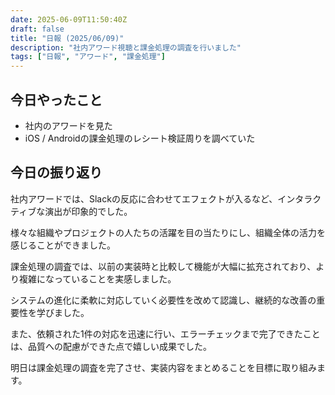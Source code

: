 ```yaml
---
date: 2025-06-09T11:50:40Z
draft: false
title: "日報 (2025/06/09)"
description: "社内アワード視聴と課金処理の調査を行いました"
tags: ["日報", "アワード", "課金処理"]
---
```


## 今日やったこと

- 社内のアワードを見た
- iOS / Androidの課金処理のレシート検証周りを調べていた

## 今日の振り返り

社内アワードでは、Slackの反応に合わせてエフェクトが入るなど、インタラクティブな演出が印象的でした。

様々な組織やプロジェクトの人たちの活躍を目の当たりにし、組織全体の活力を感じることができました。

課金処理の調査では、以前の実装時と比較して機能が大幅に拡充されており、より複雑になっていることを実感しました。

システムの進化に柔軟に対応していく必要性を改めて認識し、継続的な改善の重要性を学びました。

また、依頼された1件の対応を迅速に行い、エラーチェックまで完了できたことは、品質への配慮ができた点で嬉しい成果でした。

明日は課金処理の調査を完了させ、実装内容をまとめることを目標に取り組みます。